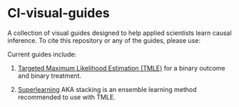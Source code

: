 # CI-visual-guides

A collection of visual guides designed to help applied scientists learn causal inference. To cite this repository or any of the guides, please use:

Current guides include:

1. [Targeted Maximum Likelihood Estimation (TMLE)](visual-guides/TMLE.pdf) for a binary outcome and binary treatment. 

2. [Superlearning](visual-guides/SL.pdf) AKA stacking is an ensemble learning method recommended to use with TMLE.
